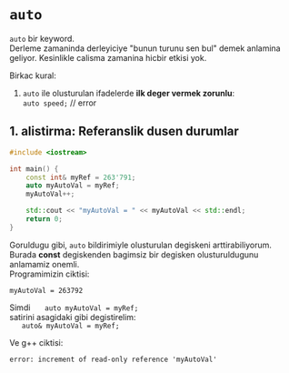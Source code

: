 # `auto`

`auto` bir keyword.  
Derleme zamaninda derleyiciye "bunun turunu sen bul" demek anlamina geliyor. Kesinlikle calisma zamanina hicbir etkisi yok.

Birkac kural:

1. `auto` ile olusturulan ifadelerde **ilk deger vermek zorunlu**:  
`auto speed;` // error

## 1. alistirma: Referanslik dusen durumlar

```c++
#include <iostream>

int main() {
	const int& myRef = 263'791;
	auto myAutoVal = myRef;
	myAutoVal++;

	std::cout << "myAutoVal = " << myAutoVal << std::endl;
	return 0;
}
```

Goruldugu gibi, `auto` bildirimiyle olusturulan degiskeni arttirabiliyorum. Burada **const** degiskenden bagimsiz bir degisken olusturuldugunu anlamamiz onemli.  
Programimizin ciktisi:  
```
myAutoVal = 263792
```

Simdi
`	auto myAutoVal = myRef;`  
satirini asagidaki gibi degistirelim:  
`	auto& myAutoVal = myRef;`

Ve g++ ciktisi:
```
error: increment of read-only reference 'myAutoVal'
```
